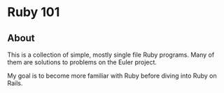 # Ruby 101

## About

This is a collection of simple, mostly single file Ruby programs. Many of them are solutions to problems on the Euler project.

My goal is to become more familiar with Ruby before diving into Ruby on Rails.

